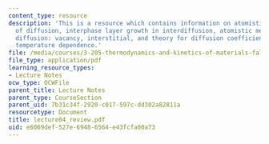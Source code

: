 ```yaml
---
content_type: resource
description: 'This is a resource which contains information on atomistic mechanisms
  of diffusion, interphase layer growth in interdiffusion, atomistic mechanisms of
  diffusion: vacancy, interstitial, and theory for diffusion coefficients and their
  temperature dependence.'
file: /media/courses/3-205-thermodynamics-and-kinetics-of-materials-fall-2006/e6069def527e69486564e43fcfa00a73_lecture04_review.pdf
file_type: application/pdf
learning_resource_types:
- Lecture Notes
ocw_type: OCWFile
parent_title: Lecture Notes
parent_type: CourseSection
parent_uid: 7b31c34f-2920-c017-597c-dd302a82811a
resourcetype: Document
title: lecture04_review.pdf
uid: e6069def-527e-6948-6564-e43fcfa00a73
---
```

